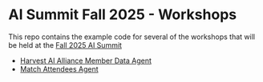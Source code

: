# AI Summit Fall 2025 - Workshops

This repo contains the example code for several of the workshops that will be held at the [Fall 2025 AI Summit](https://techequity-ai.org/)

- [Harvest AI Alliance Member Data Agent](./harvest-ai-alliance-members/)
- [Match Attendees Agent](./match-attendees/)
